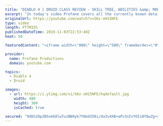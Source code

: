 ```yaml
---
title: "DIABLO 4 | DRUID CLASS REVIEW - SKILL TREE, ABILITIES &amp; MORE!"
excerpt: "In today's video Profane covers all the currently known details on the Druid. The Druid is one of three currently known classes available in Diablo 4. Thanks ..."
originalUrl: https://youtube.com/watch?v=S6z-oH15NFE
type: video
length: PT7M33S
publishedDateTime: 2019-11-03T22:53:40Z
heat: 50

featuredContent: "<iframe width=\"800\" height=\"500\" frameborder=\"0\" src=\"https://www.youtube.com/embed/S6z-oH15NFE\" allow=\"accelerometer; autoplay; encrypted-media; gyroscope; picture-in-picture\" allowfullscreen></iframe>"

provider:
  name: Profane Productions
  domain: youtube.com

topics:
  - Diablo 4
  - Druid

images:
  - url: https://i.ytimg.com/vi/S6z-oH15NFE/hqdefault.jpg
    width: 480
    height: 360
    isCached: true

secured: "9d6S2OpZB5o4G8lwTuzBN9yk7YNedZO9i/da3v4XB+aPv3nIvYOIi0fQwZg+sYu2HUyFYfIYNJzJjlpd9k92vb5Gd0n+Kj0+EnPKJ/LsgiQtvmeXNDMG7LcpaQpl/LeiNqUheJAqJn8kQ1V2lxsQJK5y5HTgJS9y8tpmEVoA2ERYc28REBiPI/8qB1kM2yU+Xcld4KsqI+ouS+zz7nIT9XgPxcGFeN1nwIT2QsLAFQQpUdiu4dn6QBFkXrEbm99jHksCdGaJRaAWSspzaAdACi7fyOAoH0BwyHCjMNgSZSx5YhYWTwQwga6iXqVSBGt/H/nTRLgIKjLG6vuuzgEGWMYCdN9+HW3GWhl2IbhO1V+u4UfoL4wXvLp/e+yjQaKN1X/1UJOKVEdKDDA+kc8r2Q==;yof8z7Qc5bdMWFUKBwTqMA=="
---
```


